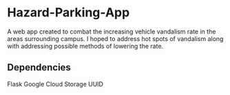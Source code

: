 # Hazard-Parking-App
A web app created to combat the increasing vehicle vandalism rate in the areas surrounding campus. I hoped to address hot spots of vandalism along with addressing possible methods of lowering the rate.
## Dependencies 
Flask
Google Cloud Storage
UUID

